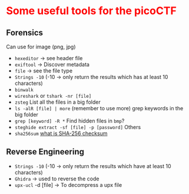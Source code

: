 # <span style="color:#ff0000">Some useful tools for the picoCTF</span>

## Forensics

Can use for image (png, jpg)

- `hexeditor` -> see header file
- `exiftool` -> Discover metadata
- `file` -> see the file type
- `Strings -10` (-10 -> only return the results which has at least 10 characters)
- `binwalk`
- `wireshark` or `tshark -nr [file]`
- `zsteg`
  List all the files in a big folder
- `ls -alR [file] | more` (remember to use more)
  grep keywords in the big folder
- `grep [keyword] -R *`
  Find hidden files in `bmp`?
- `steghide extract -sf [file] -p [password]`
  Others
- `sha256sum` [what is SHA-256 checksum](./Others/what%20is%20SHA-256%20checksum.md)

## Reverse Engineering

- `Strings -10` (-10 -> only return the results which have at least 10 characters)
- `Ghidra` -> used to reverse the code
- `upx-ucl` -d [file] -> To decompress a upx file

